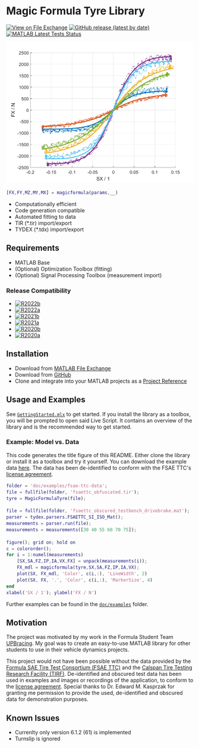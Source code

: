 # Magic Formula Tyre Library

[![View on File Exchange](https://www.mathworks.com/matlabcentral/images/matlab-file-exchange.svg)](https://de.mathworks.com/matlabcentral/fileexchange/110955)
[![GitHub release (latest by date)](https://img.shields.io/github/v/release/teasit/magic-formula-tyre-library)](https://github.com/teasit/magic-formula-tyre-library/releases/latest)
[![MATLAB Latest Tests Status](https://github.com/teasit/magic-formula-tyre-library/actions/workflows/test-matlab-r2023b.yml/badge.svg?branch=main)](https://github.com/teasit/magic-formula-tyre-library/actions/workflows/test-matlab-r2023b.yml)

![Fitting Example](doc/images/magic_formula_library_socialpreview.png)

```matlab
[FX,FY,MZ,MY,MX] = magicformula(params,__)
```

- Computationally efficient
- Code generation compatible
- Automated fitting to data
- TIR (*.tir) import/export
- TYDEX (*.tdx) import/export

## Requirements

- MATLAB Base
- (Optional) Optimization Toolbox (fitting)
- (Optional) Signal Processing Toolbox (measurement import)

### Release Compatibility

- [![R2022b](https://github.com/teasit/magic-formula-tyre-library/actions/workflows/test-matlab-r2022b.yml/badge.svg?branch=main)](https://github.com/teasit/magic-formula-tyre-library/actions/workflows/test-matlab-r2022b.yml)
- [![R2022a](https://github.com/teasit/magic-formula-tyre-library/actions/workflows/test-matlab-r2022a.yml/badge.svg?branch=main)](https://github.com/teasit/magic-formula-tyre-library/actions/workflows/test-matlab-r2022a.yml)
- [![R2021b](https://github.com/teasit/magic-formula-tyre-library/actions/workflows/test-matlab-r2021b.yml/badge.svg?branch=main)](https://github.com/teasit/magic-formula-tyre-library/actions/workflows/test-matlab-r2021b.yml)
- [![R2021a](https://github.com/teasit/magic-formula-tyre-library/actions/workflows/test-matlab-r2021a.yml/badge.svg?branch=main)](https://github.com/teasit/magic-formula-tyre-library/actions/workflows/test-matlab-r2021a.yml)
- [![R2020b](https://github.com/teasit/magic-formula-tyre-library/actions/workflows/test-matlab-r2020b.yml/badge.svg?branch=main)](https://github.com/teasit/magic-formula-tyre-library/actions/workflows/test-matlab-r2020b.yml)
- [![R2020a](https://github.com/teasit/magic-formula-tyre-library/actions/workflows/test-matlab-r2020a.yml/badge.svg?branch=main)](https://github.com/teasit/magic-formula-tyre-library/actions/workflows/test-matlab-r2020a.yml)

## Installation

- Download from [MATLAB File Exchange](https://de.mathworks.com/matlabcentral/fileexchange/110955)
- Download from [GitHub](https://github.com/teasit/magic-formula-tyre-library/releases)
- Clone and integrate into your MATLAB projects as a [Project Reference](https://de.mathworks.com/help/simulink/ug/add-or-remove-a-reference-to-another-project.html)

## Usage and Examples

See [`GettingStarted.mlx`](./doc/GettingStarted.mlx) to get started. If you install
the library as a toolbox, you will be prompted to open said Live Script. It contains
an overview of the library and is the recommended way to get started.

### Example: Model vs. Data

This code generates the title figure of this README. Either clone the library or install
it as a toolbox and try it yourself. You can download the example data
[here](https://github.com/teasit/magic-formula-tyre-library/tree/main/doc/examples/fsae-ttc-data).
The data has been de-identified to conform with the FSAE TTC's
[license agreement](https://www.millikenresearch.com/FSAE_TTC_agreement.pdf).

```matlab
folder = 'doc/examples/fsae-ttc-data';
file = fullfile(folder, 'fsaettc_obfuscated.tir');
tyre = MagicFormulaTyre(file);

file = fullfile(folder, 'fsaettc_obscured_testbench_drivebrake.mat');
parser = tydex.parsers.FSAETTC_SI_ISO_Mat();
measurements = parser.run(file);
measurements = measurements([30 40 55 60 70 75]);

figure(); grid on; hold on
c = colororder();
for i = 1:numel(measurements)
    [SX,SA,FZ,IP,IA,VX,FX] = unpack(measurements(i));
    FX_mdl = magicformula(tyre,SX,SA,FZ,IP,IA,VX);
    plot(SX, FX_mdl, 'Color', c(i,:), 'LineWidth', 2)
    plot(SX, FX, '.', 'Color', c(i,:), 'MarkerSize', 4)
end
xlabel('SX / 1'); ylabel('FX / N')
```

Further examples can be found in the  [`doc/examples`](./doc/examples) folder.

## Motivation

The project was motivated by my work in the Formula Student Team
[UPBracing](https://formulastudent.uni-paderborn.de/en/). My goal was to create an
easy-to-use MATLAB library for other students to use in their vehicle dynamics projects.

This project would not have been possible without the data provided by the
[Formula SAE Tire Test Consortium (FSAE TTC)](https://www.millikenresearch.com/fsaettc.html)
and the
[Calspan Tire Testing Research Facility (TIRF)](https://calspan.com/automotive/fsae-ttc).
De-identified and obscured test data has been used in examples and images or recordings
of the application, to conform to the
[license agreement](https://www.millikenresearch.com/FSAE_TTC_agreement.pdf).
Special thanks to Dr. Edward M. Kasprzak for granting me permission to provide the used,
de-identified and obscured data for demonstration purposes.

## Known Issues

- Currenlty only version 6.1.2 (61) is implemented
- Turnslip is ignored
